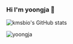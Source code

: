 ### Hi I'm yoongja 👋

![kmsbio's GitHub stats](https://github-readme-stats.vercel.app/api?username=yoongja)
<p><img align="center" src="https://github-readme-stats.vercel.app/api/top-langs?username=yoongja&show_icons=true&locale=en&layout=compact" alt="yoongja" /></p>


<!--
**yoongja/yoongja** is a ✨ _special_ ✨ repository because its `README.md` (this file) appears on your GitHub profile.

Here are some ideas to get you started:

- 🔭 I’m currently working on ...
- 🌱 I’m currently learning ...
- 👯 I’m looking to collaborate on ...
- 🤔 I’m looking for help with ...
- 💬 Ask me about ...
- 📫 How to reach me: ...
- 😄 Pronouns: ...
- ⚡ Fun fact: ...
-->
